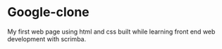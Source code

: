 # Google-clone
My first web page using html and css built while learning front end web development with scrimba.
